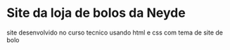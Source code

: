 # Site da loja de bolos da Neyde
 site desenvolvido no curso tecnico usando html e css com tema de site de bolo
